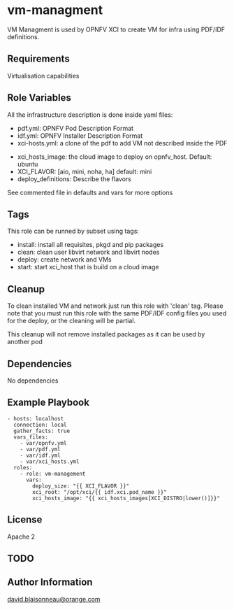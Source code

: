 vm-managment
=========

VM Managment is used by OPNFV XCI to create VM for infra using PDF/IDF
definitions.

Requirements
------------

Virtualisation capabilities

Role Variables
--------------

All the infrastructure description is done inside yaml files:
  - pdf.yml: OPNFV Pod Description Format
  - idf.yml: OPNFV Installer Description Format
  - xci-hosts.yml: a clone of the pdf to add VM not described inside the PDF

* xci_hosts_image: the cloud image to deploy on opnfv_host. Default: ubuntu
* XCI_FLAVOR: [aio, mini, noha, ha] default: mini
* deploy_definitions: Describe the flavors

See commented file in defaults and vars for more options

Tags
----

This role can be runned by subset using tags:
 - install: install all requisites, pkgd and pip packages
 - clean: clean user libvirt network and libvirt nodes
 - deploy: create network and VMs
 - start: start xci_host that is build on a cloud image

Cleanup
-------

To clean installed VM and network just run this role with 'clean' tag.
Please note that you must run this role with the same PDF/IDF config files
you used for the deploy, or the cleaning will be partial.

This cleanup will not remove installed packages as it can be used by another pod

Dependencies
------------

No dependencies


Example Playbook
----------------

```
- hosts: localhost
  connection: local
  gather_facts: true
  vars_files:
    - var/opnfv.yml
    - var/pdf.yml
    - var/idf.yml
    - var/xci_hosts.yml
  roles:
    - role: vm-management
      vars:
        deploy_size: "{{ XCI_FLAVOR }}"
        xci_root: "/opt/xci/{{ idf.xci.pod_name }}"
        xci_hosts_image: "{{ xci_hosts_images[XCI_DISTRO|lower()]}}"
```

License
-------

Apache 2

TODO
----

Author Information
------------------

david.blaisonneau@orange.com
